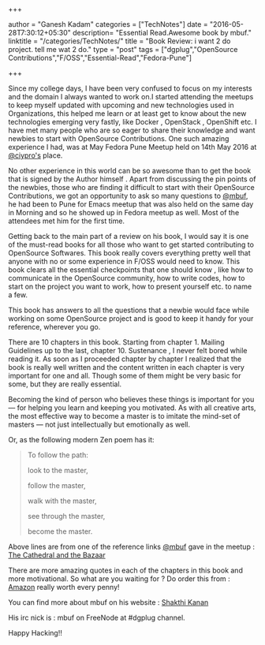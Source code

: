 +++

author = "Ganesh Kadam"
categories = ["TechNotes"]
date = "2016-05-28T7:30:12+05:30"
description= "Essential Read.Awesome book by mbuf."
linktitle = "/categories/TechNotes/"
title = "Book Review: i want 2 do project. tell me wat 2 do."
type = "post"
tags = ["dgplug","OpenSource Contributions","F/OSS","Essential-Read","Fedora-Pune"]

+++


Since my college days, I have been very confused to focus on my interests and the domain I always wanted to work on.I started attending the meetups to keep myself updated with upcoming and new technologies used in Organizations, this helped me learn or at least get to know about the new technologies emerging very fastly, like Docker , OpenStack , OpenShift etc. I have met many people who are so eager to share their knowledge and want newbies to start with OpenSource Contributions. One such amazing experience I had, was at May Fedora Pune Meetup held on 14th May 2016 at [@ciypro's](https://twitter.com/ciypro) place.

No other experience in this world can be so awesome than to get the book that is signed by the Author himself . Apart from discussing the pin points of the newbies, those who are finding it difficult to start with their OpenSource Contributions, we got an opportunity to ask so many questions to [@mbuf](https://twitter.com/shakthimaan), he had been to Pune for Emacs meetup that was also held on the same day in Morning and so he showed up in Fedora meetup as well. Most of the attendees met him for the first time.

Getting back to the main part of a review on his book, I would say it is one of the must-read books for all those who want to get started contributing to OpenSource Softwares. This book really covers everything pretty well that anyone with no or some experience in F/OSS would need to know. This book clears all the essential checkpoints that one should know , like how to communicate in the OpenSource community, how to write codes, how to start on the project you want to work, how to present yourself etc. to name a few.

This book has answers to all the questions that a newbie would face while working on some OpenSource project and is good to keep it handy for your reference, wherever you go.

There are 10 chapters in this book. Starting from chapter 1. Mailing Guidelines up to the last, chapter 10. Sustenance , I never felt bored while reading it. As soon as I proceeded chapter by chapter I realized that the book is really well written and the content written in each chapter is very important for one and all. Though some of them might be very basic for some, but they are really essential.

Becoming the kind of person who believes these things is important for you — for helping you learn and keeping you motivated. As with all creative arts, the most effective way to become a master is to imitate the mind-set of masters — not just intellectually but emotionally as well.

Or, as the following modern Zen poem has it:

> To follow the path:
>
> look to the master,
>
> follow the master,
>
> walk with the master,
>
> see through the master,
>
> become the master.

Above lines are from one of the reference links [@mbuf](https://twitter.com/shakthimaan) gave in the meetup : [The Cathedral and the Bazaar](http://www.catb.org/~esr/faqs/hacker-howto.html)

There are more amazing quotes in each of the chapters in this book and more motivational. So what are you waiting for ? Do order this from : [Amazon](http://www.amazon.in/want-project-tell-wat-do/dp/9351741877) really worth every penny!

You can find more about mbuf on his website : [Shakthi Kanan](http://shakthimaan.com/)

His irc nick is : mbuf on FreeNode at \#dgplug channel.

Happy Hacking!!
